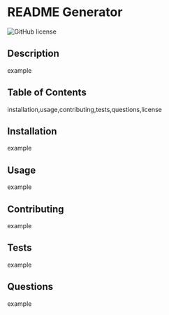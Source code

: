 # README Generator
  ![GitHub license](https://img.shields.io/badge/license-MIT-blue.svg)
  ## Description
  example
  ## Table of Contents
  installation,usage,contributing,tests,questions,license
  ## Installation
  example
  ## Usage
  example
  ## Contributing
  example
  ## Tests
  example
  ## Questions
  example

